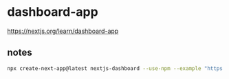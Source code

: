 # dashboard-app

https://nextjs.org/learn/dashboard-app

## notes

```bash
npx create-next-app@latest nextjs-dashboard --use-npm --example "https://github.com/vercel/next-learn/tree/main/dashboard/starter-example"
```

